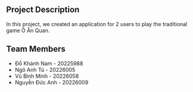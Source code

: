 ## Project Description
In this project, we created an application for 2 users to play the traditional game Ô Ăn Quan.
## Team Members
- Đỗ Khánh Nam - 20225988
- Ngô Anh Tú - 20226005
- Vũ Bình Minh - 20226058
- Nguyễn Đức Anh - 20226009
